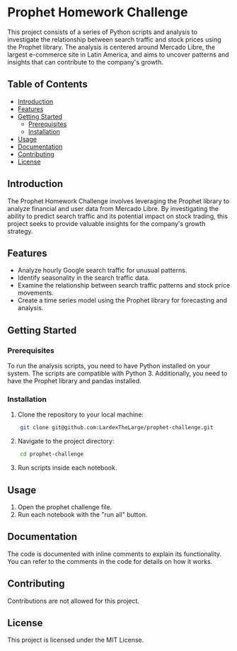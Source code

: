 # Prophet Homework Challenge

This project consists of a series of Python scripts and analysis to investigate the relationship between search traffic and stock prices using the Prophet library. The analysis is centered around Mercado Libre, the largest e-commerce site in Latin America, and aims to uncover patterns and insights that can contribute to the company's growth.

## Table of Contents

- [Introduction](#introduction)
- [Features](#features)
- [Getting Started](#getting-started)
  - [Prerequisites](#prerequisites)
  - [Installation](#installation)
- [Usage](#usage)
- [Documentation](#documentation)
- [Contributing](#contributing)
- [License](#license)

## Introduction

The Prophet Homework Challenge involves leveraging the Prophet library to analyze financial and user data from Mercado Libre. By investigating the ability to predict search traffic and its potential impact on stock trading, this project seeks to provide valuable insights for the company's growth strategy.

## Features

- Analyze hourly Google search traffic for unusual patterns.
- Identify seasonality in the search traffic data.
- Examine the relationship between search traffic patterns and stock price movements.
- Create a time series model using the Prophet library for forecasting and analysis.

## Getting Started

### Prerequisites

To run the analysis scripts, you need to have Python installed on your system. The scripts are compatible with Python 3. Additionally, you need to have the Prophet library and pandas installed.

### Installation

1. Clone the repository to your local machine:

```bash
    git clone git@github.com:LardexTheLarge/prophet-challenge.git
```

2. Navigate to the project directory:

```bash
    cd prophet-challenge
```

3. Run scripts inside each notebook.

## Usage

1. Open the prophet challenge file.
2. Run each notebook with the "run all" button.

## Documentation

The code is documented with inline comments to explain its functionality. You can refer to the comments in the code for details on how it works.

## Contributing

Contributions are not allowed for this project.

## License

This project is licensed under the MIT License.
